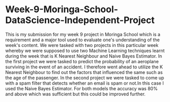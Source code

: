 # Week-9-Moringa-School-DataScience-Independent-Project
This is my submission for my week 9 project in Moringa School which is a requirement and a major tool used to evaluate one's understanding of the week's content.
We were tasked with two projects in this particular week whereby we were supposed to use two Machine Learning techniques learnt during the week that is K Nearest Neighbour and Naive Bayes Estimator.
In the first project we were tasked to predict the probability of an aeroplane surviving in the event of an accident. I therefore went ahead to utilize the K Nearest Neighbour to find out the factors that influenced the same such as the age of the passenger.
In the second project we were tasked to come up with a spam filter that detects whether an email is spam or not.In this case I used the Naive Bayes Estimator.
For both models the accuracy was 80% and above which was sufficient but this could be improved further.
